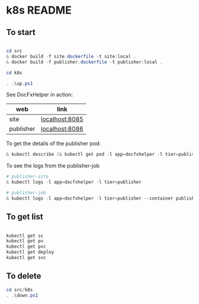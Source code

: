 # k8s README

## To start

```powershell

cd src
& docker build -f site.dockerfile -t site:local .
& docker build -f publisher.dockerfile -t publisher:local .

cd k8s

. .\up.ps1
```

See DocFxHelper in action:

| web | link |
| --- | --- |
| site | [localhost:8085](https://localhost:8085/) |
| publisher | [localhost:8086](https://localhost:8086/) |

To get the details of the publisher pod:

```powershell
& kubectl describe (& kubectl get pod -l app=docfxhelper -l tier=publisher --output name)
```

To see the logs from the publisher-job

```powershell
# publisher-site
& kubectl logs -l app=docfxhelper -l tier=publisher

# publisher-job
& kubectl logs -l app=docfxhelper -l tier=publisher --container publisher-job --follow
```

## To get list

```bash

kubectl get sc
kubectl get pv
kubectl get pvc
kubectl get deploy
kubectl get svc

```

## To delete

```powershell
cd src/k8s
. .\down.ps1
```
